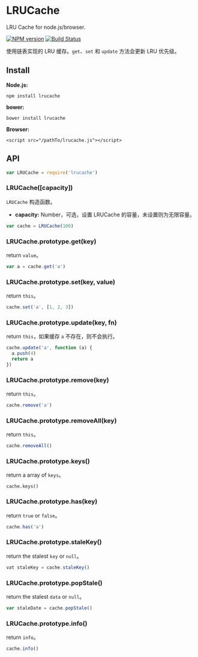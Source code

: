 LRUCache
====
LRU Cache for node.js/browser.

[![NPM version][npm-image]][npm-url]
[![Build Status][travis-image]][travis-url]

使用链表实现的 LRU 缓存。`get`、`set` 和 `update` 方法会更新 LRU 优先级。

## Install

**Node.js:**

```
npm install lrucache
```

**bower:**

```
bower install lrucache
```

**Browser:**

```
<script src="/pathTo/lrucache.js"></script>
```

## API

```js
var LRUCache = require('lrucache')
```

### LRUCache([capacity])

`LRUCache` 构造函数。

+ **capacity:** Number，可选，设置 LRUCache 的容量，未设置则为无限容量。

```js
var cache = LRUCache(100)
```

### LRUCache.prototype.get(key)

return `value`。

```js
var a = cache.get('a')
```

### LRUCache.prototype.set(key, value)

return `this`。

```js
cache.set('a', [1, 2, 3])
```

### LRUCache.prototype.update(key, fn)

return `this`，如果缓存 `a` 不存在，则不会执行。

```js
cache.update('a', function (a) {
  a.push(4)
  return a
})
```

### LRUCache.prototype.remove(key)

return `this`。

```js
cache.remove('a')
```

### LRUCache.prototype.removeAll(key)

return `this`。

```js
cache.removeAll()
```

### LRUCache.prototype.keys()

return a array of `keys`。

```
cache.keys()
```

### LRUCache.prototype.has(key)

return `true` or `false`。

```js
cache.has('a')
```

### LRUCache.prototype.staleKey()

return the stalest `key` or `null`。

```js
vat staleKey = cache.staleKey()
```

### LRUCache.prototype.popStale()

return the stalest `data` or `null`。

```js
var staleDate = cache.popStale()
```

### LRUCache.prototype.info()

return `info`。

```js
cache.info()
```

[npm-url]: https://npmjs.org/package/lrucache
[npm-image]: http://img.shields.io/npm/v/lrucache.svg

[travis-url]: https://travis-ci.org/zensh/lrucache
[travis-image]: http://img.shields.io/travis/zensh/lrucache.svg
